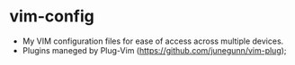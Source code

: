 # vim-config
* My VIM configuration files for ease of access across multiple devices.
* Plugins maneged by Plug-Vim (https://github.com/junegunn/vim-plug);
